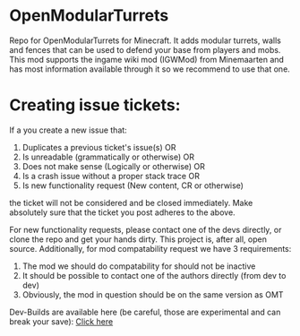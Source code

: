 OpenModularTurrets
==================

Repo for OpenModularTurrets for Minecraft. It adds modular turrets, walls and fences that can be used to defend your base from players and mobs. This mod supports the ingame wiki mod (IGWMod) from Minemaarten and has most information available through it so we recommend to use that one.  

Creating issue tickets:
=======================

If a you create a new issue that: 

1. Duplicates a previous ticket's issue(s) OR 
2. Is unreadable (grammatically or otherwise) OR
3. Does not make sense (Logically or otherwise) OR
4. Is a crash issue without a proper stack trace OR
5. Is new functionality request (New content, CR or otherwise)

the ticket will not be considered and be closed immediately. Make absolutely sure that the ticket you post adheres to the above.

For new functionality requests, please contact one of the devs directly, or clone the repo and get your hands dirty. This project is, after all, open source.
Additionally, for mod compatability request we have 3 requirements:

1. The mod we should do compatability for should not be inactive
2. It should be possible to contact one of the authors directly (from dev to dev)
3. Obviously, the mod in question should be on the same version as OMT
  
Dev-Builds are available here (be careful, those are experimental and can break your save): [Click here](https://www.ironhide.de/jenkins/job/OpenModularTurrets/)
